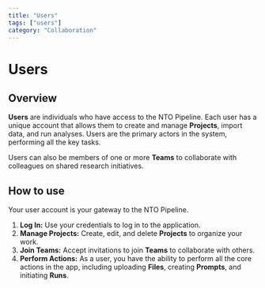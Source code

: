```yaml
---
title: "Users"
tags: ["users"]
category: "Collaboration"
---
```


# Users

## Overview

**Users** are individuals who have access to the NTO Pipeline. Each user has a unique account that allows them to create and manage **Projects**, import data, and run analyses. Users are the primary actors in the system, performing all the key tasks.

Users can also be members of one or more **Teams** to collaborate with colleagues on shared research initiatives.

## How to use

Your user account is your gateway to the NTO Pipeline.

1.  **Log In:** Use your credentials to log in to the application.
2.  **Manage Projects:** Create, edit, and delete **Projects** to organize your work.
3.  **Join Teams:** Accept invitations to join **Teams** to collaborate with others.
4.  **Perform Actions:** As a user, you have the ability to perform all the core actions in the app, including uploading **Files**, creating **Prompts**, and initiating **Runs**.